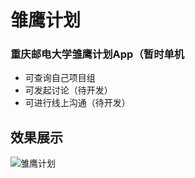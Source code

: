 # 雏鹰计划

### 重庆邮电大学雏鹰计划App（暂时单机

* 可查询自己项目组
* 可发起讨论（待开发）
* 可进行线上沟通（待开发）



## 效果展示

![雏鹰计划](/Users/gudao/Developer/NMID./雏鹰计划.gif)
